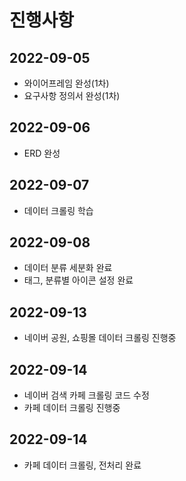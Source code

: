 # 진행사항
## 2022-09-05
- 와이어프레임 완성(1차)
- 요구사항 정의서 완성(1차)
## 2022-09-06
- ERD 완성

## 2022-09-07

- 데이터 크롤링 학습

## 2022-09-08

- 데이터 분류 세분화 완료
- 태그, 분류별 아이콘 설정 완료

## 2022-09-13

- 네이버 공원, 쇼핑몰 데이터 크롤링 진행중

## 2022-09-14

- 네이버 검색 카페 크롤링 코드 수정
- 카페 데이터 크롤링 진행중

## 2022-09-14

- 카페 데이터 크롤링, 전처리 완료
